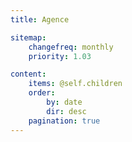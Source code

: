 ```yaml
---
title: Agence

sitemap:
    changefreq: monthly
    priority: 1.03

content:
    items: @self.children
    order:
        by: date
        dir: desc
    pagination: true
---
```

